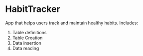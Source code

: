 # HabitTracker
App that helps users track and maintain healthy habits.
Includes:
1. Table definitions
2. Table Creation
3. Data insertion
4. Data reading
